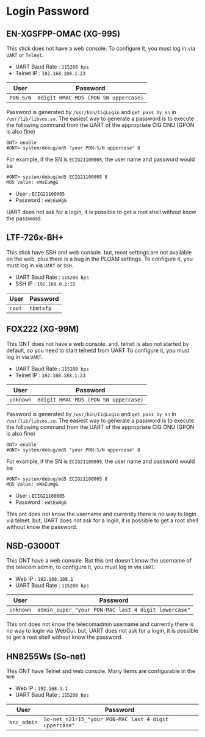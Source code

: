 # Login Password

## EN-XGSFPP-OMAC (XG-99S)

This stick does not have a web console.
To configure it, you must log in via `UART` or `Telnet`.

- UART Baud Rate : `115200 bps`
- Telnet IP : `192.168.100.1:23`

| User | Password |
| --- | --- |
| `PON S/N` | `8digit HMAC-MD5 (PON SN uppercase)` |

Password is generated by `/usr/bin/CigLogin` and `get_pass_by_sn` in `/usr/lib/libvos.so`.
The easiest way to generate a password is to execute the following command from the UART of the appropriate CIG ONU (GPON is also fine)

```
ONT> enable
#ONT> system/debug/md5 "your PON-S/N uppercase" 8
```

For example, if the SN is `ECIG21100005`, the user name and password would be

```
#ONT> system/debug/md5 ECIG21100005 8
MD5 Value: eWsEuWgG
```

- User : `ECIG21100005`
- Password : `eWsEuWgG`

UART does not ask for a login, it is possible to get a root shell without know the password.

## LTF-726x-BH+

This stick have SSH and web console.
but, most settings are not available on the web, plus there is a bug in the PLOAM settings.
To configure it, you must log in via `UART` or `SSH`.

- UART Baud Rate : `115200 bps`
- SSH IP : `192.168.0.1:22`

| User | Password |
| --- | --- |
| `root` | `hbmtsfp` |

## FOX222 (XG-99M)
This ONT does not have a web console.
and, telnet is also not started by default, so you need to start telnetd from UART
To configure it, you must log in via `UART`.

- UART Baud Rate : `115200 bps`
- Telnet IP : `192.168.188.1:23`

| User | Password |
| --- | --- |
| `unknown` | `8digit HMAC-MD5 (PON SN uppercase)` |

Password is generated by `/usr/bin/CigLogin` and `get_pass_by_sn` in `/usr/lib/libvos.so`.
The easiest way to generate a password is to execute the following command from the UART of the appropriate CIG ONU (GPON is also fine)

```
ONT> enable
#ONT> system/debug/md5 "your PON-S/N uppercase" 8
```

For example, if the SN is `ECIG21100005`, the user name and password would be
```
#ONT> system/debug/md5 ECIG21100005 8
MD5 Value: eWsEuWgG
```
- User : `ECIG21100005`
- Password : `eWsEuWgG`

This ont does not know the username and currently there is no way to login via telnet.
but, UART does not ask for a login, it is possible to get a root shell without know the password.

## NSD-G3000T

This ONT have a web console.
But this ont doesn't know the username of the telecom admin,
to configure it, you must log in via `UART`.

- Web IP : `192.168.188.1`
- UART Baud Rate : `115200 bps`

| User | Password |
| --- | --- |
| `unknown` | `admin_super_"your PON-MAC last 4 digit lowercase"` |

This ont does not know the telecomadmin username and currently there is no way to login via WebGui.
but, UART does not ask for a login, it is possible to get a root shell without know the password.

## HN8255Ws (So-net)

This ONT have Telnet snd web console.
Many items are configurable in the `Web`

- Web IP : `192.168.1.1`
- UART Baud Rate : `115200 bps`

| User | Password |
| --- | --- |
| `snc_admin` | `So-net_n21r15_"your PON-MAC last 4 digit uppercase"` |
